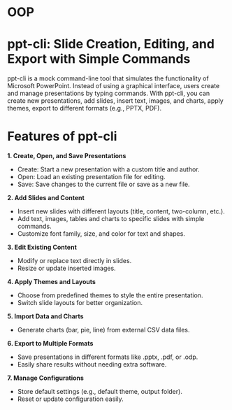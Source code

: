 # OOP
# ppt-cli: Slide Creation, Editing, and Export with Simple Commands
ppt-cli is a mock command-line tool that simulates the functionality of Microsoft PowerPoint. Instead of using a graphical interface, users create and manage presentations by typing commands. With ppt-cli, you can create new presentations, add slides, insert text, images, and charts, apply themes, export to different formats (e.g., PPTX, PDF).

# Features of ppt-cli
**1. Create, Open, and Save Presentations**

  * Create: Start a new presentation with a custom title and author.
  * Open: Load an existing presentation file for editing.
  * Save: Save changes to the current file or save as a new file.

**2. Add Slides and Content**

  * Insert new slides with different layouts (title, content, two-column, etc.).
  * Add text, images, tables and charts to specific slides with simple commands.
  * Customize font family, size, and color for text and shapes.

**3. Edit Existing Content**

  * Modify or replace text directly in slides.
  * Resize or update inserted images.

**4. Apply Themes and Layouts**

  * Choose from predefined themes to style the entire presentation.
  * Switch slide layouts for better organization.

**5. Import Data and Charts**

  * Generate charts (bar, pie, line) from external CSV data files.

**6. Export to Multiple Formats**

  * Save presentations in different formats like .pptx, .pdf, or .odp.
  * Easily share results without needing extra software.

**7. Manage Configurations**

  * Store default settings (e.g., default theme, output folder).
  * Reset or update configuration easily.
